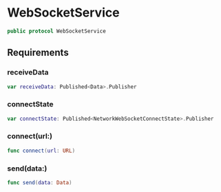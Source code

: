 # WebSocketService

``` swift
public protocol WebSocketService 
```

## Requirements

### receiveData

``` swift
var receiveData: Published<Data>.Publisher 
```

### connectState

``` swift
var connectState: Published<NetworkWebSocketConnectState>.Publisher 
```

### connect(url:​)

``` swift
func connect(url: URL)
```

### send(data:​)

``` swift
func send(data: Data)
```
